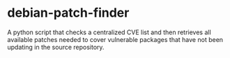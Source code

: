 # debian-patch-finder
A python script that checks a centralized CVE list and then retrieves all available patches needed to cover vulnerable packages that have not been updating in the source repository.
